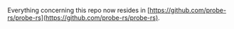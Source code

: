 Everything concerning this repo now resides in [https://github.com/probe-rs/probe-rs](https://github.com/probe-rs/probe-rs).
